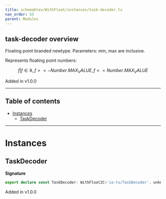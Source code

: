 ```yaml
---
title: schemables/WithFloat/instances/task-decoder.ts
nav_order: 55
parent: Modules
---
```


## task-decoder overview

Floating point branded newtype. Parameters: min, max are inclusive.

Represents floating point numbers:

```math
 { f | f ∈ ℝ, f >= -Number.MAX_VALUE, f <= Number.MAX_VALUE }
```

Added in v1.0.0

---

<h2 class="text-delta">Table of contents</h2>

- [Instances](#instances)
  - [TaskDecoder](#taskdecoder)

---

# Instances

## TaskDecoder

**Signature**

```ts
export declare const TaskDecoder: WithFloat2C<'io-ts/TaskDecoder', unknown>
```

Added in v1.0.0
